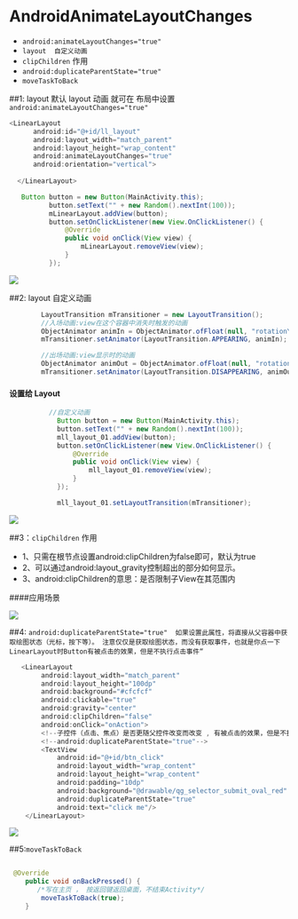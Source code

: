 # AndroidAnimateLayoutChanges

* `android:animateLayoutChanges="true"` 
*  `layout  自定义动画 `
*  `clipChildren` 作用  
* `android:duplicateParentState="true" `
*  `moveTaskToBack `






##1: layout     默认 layout 动画 就可在 布局中设置 `android:animateLayoutChanges="true"` 
  
  ```Java
  <LinearLayout
        android:id="@+id/ll_layout"
        android:layout_width="match_parent"
        android:layout_height="wrap_content"
        android:animateLayoutChanges="true"
        android:orientation="vertical">
        
    </LinearLayout>
  ```
  
  
  
  ```Java 
     Button button = new Button(MainActivity.this);
            button.setText("" + new Random().nextInt(100));
            mLinearLayout.addView(button);
            button.setOnClickListener(new View.OnClickListener() {
                @Override
                public void onClick(View view) {
                    mLinearLayout.removeView(view);
                }
            });
  ```
  
  
     
   ![](https://github.com/SomnusWu/AndroidAnimateLayoutChanges/blob/master/layout_default.gif)  
  
  
  
##2: layout  自定义动画 

```Java
        LayoutTransition mTransitioner = new LayoutTransition();
        //入场动画:view在这个容器中消失时触发的动画
        ObjectAnimator animIn = ObjectAnimator.ofFloat(null, "rotationY", 0f, 360f, 0f);
        mTransitioner.setAnimator(LayoutTransition.APPEARING, animIn);

        //出场动画:view显示时的动画
        ObjectAnimator animOut = ObjectAnimator.ofFloat(null, "rotation", 0f, 90f, 0f);
        mTransitioner.setAnimator(LayoutTransition.DISAPPEARING, animOut);
```

#### 设置给 Layout 
```Java
          //自定义动画
            Button button = new Button(MainActivity.this);
            button.setText("" + new Random().nextInt(100));
            mll_layout_01.addView(button);
            button.setOnClickListener(new View.OnClickListener() {
                @Override
                public void onClick(View view) {
                    mll_layout_01.removeView(view);
                }
            });

            mll_layout_01.setLayoutTransition(mTransitioner);
```
![](https://github.com/SomnusWu/AndroidAnimateLayoutChanges/blob/master/layout_custom.gif)  


##3：`clipChildren` 作用  

* 1、只需在根节点设置android:clipChildren为false即可，默认为true</br>
* 2、可以通过android:layout_gravity控制超出的部分如何显示。</br>
* 3、android:clipChildren的意思：是否限制子View在其范围内</br>


####应用场景 


![](https://github.com/SomnusWu/AndroidAnimateLayoutChanges/blob/master/bg_clipchildren.png)  


##4: `android:duplicateParentState="true"  如果设置此属性，将直接从父容器中获取绘图状态（光标，按下等）。 注意仅仅是获取绘图状态，而没有获取事件，也就是你点一下LinearLayout时Button有被点击的效果，但是不执行点击事件“`

```Java
   <LinearLayout
        android:layout_width="match_parent"
        android:layout_height="100dp"
        android:background="#cfcfcf"
        android:clickable="true"
        android:gravity="center"
        android:clipChildren="false"
        android:onClick="onAction">
        <!--子控件（点击、焦点）是否更随父控件改变而改变 , 有被点击的效果，但是不执行点击事件 -->
        <!--android:duplicateParentState="true"-->
        <TextView
            android:id="@+id/btn_click"
            android:layout_width="wrap_content"
            android:layout_height="wrap_content"
            android:padding="10dp"
            android:background="@drawable/qg_selector_submit_oval_red"
            android:duplicateParentState="true"
            android:text="click me"/>
    </LinearLayout>
```
![](https://github.com/SomnusWu/AndroidAnimateLayoutChanges/blob/master/button_status.gif)



##5:`moveTaskToBack`

```Java

 @Override
    public void onBackPressed() {
       /*写在主页 ， 按返回键返回桌面，不结束Activity*/
        moveTaskToBack(true);
    }

```
 








